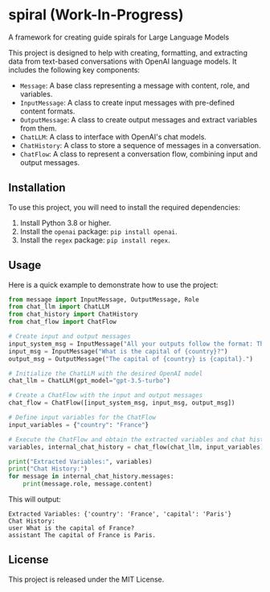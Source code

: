 # spiral (Work-In-Progress)
A framework for creating guide spirals for Large Language Models

This project is designed to help with creating, formatting, and extracting data from text-based conversations with OpenAI language models. It includes the following key components:

*   `Message`: A base class representing a message with content, role, and variables.
*   `InputMessage`: A class to create input messages with pre-defined content formats.
*   `OutputMessage`: A class to create output messages and extract variables from them.
*   `ChatLLM`: A class to interface with OpenAI's chat models.
*   `ChatHistory`: A class to store a sequence of messages in a conversation.
*   `ChatFlow`: A class to represent a conversation flow, combining input and output messages.

Installation
------------

To use this project, you will need to install the required dependencies:

1.  Install Python 3.8 or higher.
2.  Install the `openai` package: `pip install openai`.
3.  Install the `regex` package: `pip install regex`.

Usage
-----

Here is a quick example to demonstrate how to use the project:

```python
from message import InputMessage, OutputMessage, Role
from chat_llm import ChatLLM
from chat_history import ChatHistory
from chat_flow import ChatFlow

# Create input and output messages
input_system_msg = InputMessage("All your outputs follow the format: The capital of country is capital country.", role=Role.SYSTEM)
input_msg = InputMessage("What is the capital of {country}?")
output_msg = OutputMessage("The capital of {country} is {capital}.")

# Initialize the ChatLLM with the desired OpenAI model
chat_llm = ChatLLM(gpt_model="gpt-3.5-turbo")

# Create a ChatFlow with the input and output messages
chat_flow = ChatFlow([input_system_msg, input_msg, output_msg])

# Define input variables for the ChatFlow
input_variables = {"country": "France"}

# Execute the ChatFlow and obtain the extracted variables and chat history
variables, internal_chat_history = chat_flow(chat_llm, input_variables)

print("Extracted Variables:", variables)
print("Chat History:")
for message in internal_chat_history.messages:
    print(message.role, message.content)
```

This will output:

```
Extracted Variables: {'country': 'France', 'capital': 'Paris'}
Chat History:
user What is the capital of France?
assistant The capital of France is Paris.
```

License
-------

This project is released under the MIT License.